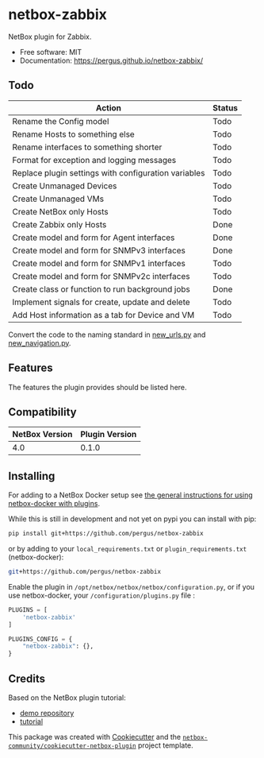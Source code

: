 # netbox-zabbix

NetBox plugin for Zabbix.


* Free software: MIT
* Documentation: https://pergus.github.io/netbox-zabbix/


## Todo

| Action                                                       | Status        |
| ------------------------------------------------------------ | ------------- |
| Rename the Config model                                      | Todo          |
| Rename Hosts to something else                               | Todo          |
| Rename interfaces to something shorter                       | Todo          |
| Format for exception and logging messages                    | Todo          |
| Replace plugin settings with configuration variables         | Todo          |
| Create Unmanaged Devices                                     | Todo          |
| Create Unmanaged VMs                                         | Todo          |
| Create NetBox only Hosts                                     | Todo          |
| Create Zabbix only Hosts                                     | Done          |
| Create model and form for Agent interfaces                   | Done          |
| Create model and form for SNMPv3 interfaces                  | Done          |
| Create model and form for SNMPv1 interfaces                  | Todo          |
| Create model and form for SNMPv2c interfaces                 | Todo          |
| Create class or function to run background jobs              | Done          |
| Implement signals for create, update and delete              | Todo          |
| Add Host information as a tab for Device and VM              | Todo          |


Convert the code to the naming standard in [new_urls.py](./new_urls.py) and [new_navigation.py](./new_navigation.py).







## Features

The features the plugin provides should be listed here.

## Compatibility

| NetBox Version | Plugin Version |
|----------------|----------------|
|     4.0        |      0.1.0     |

## Installing

For adding to a NetBox Docker setup see
[the general instructions for using netbox-docker with plugins](https://github.com/netbox-community/netbox-docker/wiki/Using-Netbox-Plugins).

While this is still in development and not yet on pypi you can install with pip:

```bash
pip install git+https://github.com/pergus/netbox-zabbix
```

or by adding to your `local_requirements.txt` or `plugin_requirements.txt` (netbox-docker):

```bash
git+https://github.com/pergus/netbox-zabbix
```

Enable the plugin in `/opt/netbox/netbox/netbox/configuration.py`,
 or if you use netbox-docker, your `/configuration/plugins.py` file :

```python
PLUGINS = [
    'netbox-zabbix'
]

PLUGINS_CONFIG = {
    "netbox-zabbix": {},
}
```

## Credits

Based on the NetBox plugin tutorial:

- [demo repository](https://github.com/netbox-community/netbox-plugin-demo)
- [tutorial](https://github.com/netbox-community/netbox-plugin-tutorial)

This package was created with [Cookiecutter](https://github.com/audreyr/cookiecutter) and the [`netbox-community/cookiecutter-netbox-plugin`](https://github.com/netbox-community/cookiecutter-netbox-plugin) project template.
